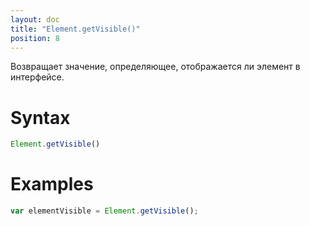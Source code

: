 ```yaml
---
layout: doc
title: "Element.getVisible()"
position: 8
---
```


Возвращает значение, определяющее, отображается ли элемент в интерфейсе.

# Syntax

```js
Element.getVisible()
```

# Examples

```js
var elementVisible = Element.getVisible();
```
